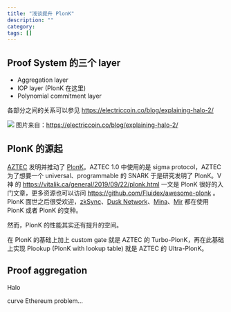 ```yaml
---
title: "浅谈提升 PlonK"
description: ""
category:
tags: []
---
```


## Proof System 的三个 layer
+ Aggregation layer
+ IOP layer (PlonK 在这里)
+ Polynomial commitment layer

各部分之间的关系可以参见 https://electriccoin.co/blog/explaining-halo-2/

![](https://electriccoin.co/wp-content/uploads/2020/09/Halo-puzzle-03-2048x1035.jpg)
图片来自：https://electriccoin.co/blog/explaining-halo-2/


## PlonK 的源起

[AZTEC](https://aztec.network/) 发明并推动了 [PlonK](https://eprint.iacr.org/2019/953.pdf)。AZTEC 1.0 中使用的是 sigma protocol，AZTEC 为了想要一个 universal、programmable 的 SNARK 于是研究发明了 PlonK。V 神 的 https://vitalik.ca/general/2019/09/22/plonk.html 一文是 PlonK 很好的入门文章，更多资源也可以访问 https://github.com/Fluidex/awesome-plonk 。PlonK 面世之后很受欢迎，[zkSync](https://zksync.io/)、[Dusk Network](https://dusk.network/)、[Mina](https://minaprotocol.com/)、[Mir](https://mirprotocol.org/) 都在使用 PlonK 或者 PlonK 的变种。



然而，PlonK 的性能其实还有提升的空间。

在 PlonK 的基础上加上 custom gate 就是 AZTEC 的 Turbo-PlonK，再在此基础上实现 Plookup (PlonK with lookup table) 就是 AZTEC 的 Ultra-PlonK。


## Proof aggregation
Halo

curve
Ethereum problem... 